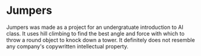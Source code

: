 # Jumpers
Jumpers was made as a project for an undergratuate introduction to AI class. It uses hill climbing to find the best angle and force with which to throw a round object to knock down a tower. It definitely does not resemble any company's copywritten intellectual property.